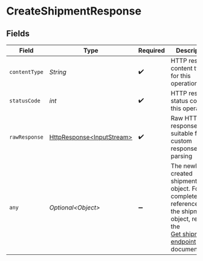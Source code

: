 # CreateShipmentResponse


## Fields

| Field                                                                                                                                                 | Type                                                                                                                                                  | Required                                                                                                                                              | Description                                                                                                                                           |
| ----------------------------------------------------------------------------------------------------------------------------------------------------- | ----------------------------------------------------------------------------------------------------------------------------------------------------- | ----------------------------------------------------------------------------------------------------------------------------------------------------- | ----------------------------------------------------------------------------------------------------------------------------------------------------- |
| `contentType`                                                                                                                                         | *String*                                                                                                                                              | :heavy_check_mark:                                                                                                                                    | HTTP response content type for this operation                                                                                                         |
| `statusCode`                                                                                                                                          | *int*                                                                                                                                                 | :heavy_check_mark:                                                                                                                                    | HTTP response status code for this operation                                                                                                          |
| `rawResponse`                                                                                                                                         | [HttpResponse\<InputStream>](https://docs.oracle.com/en/java/javase/11/docs/api/java.net.http/java/net/http/HttpResponse.html)                        | :heavy_check_mark:                                                                                                                                    | Raw HTTP response; suitable for custom response parsing                                                                                               |
| `any`                                                                                                                                                 | *Optional\<Object>*                                                                                                                                   | :heavy_minus_sign:                                                                                                                                    | The newly created shipment object. For a complete reference of the shipment object, refer to the<br/>[Get shipment endpoint](get-shipment) documentation. |